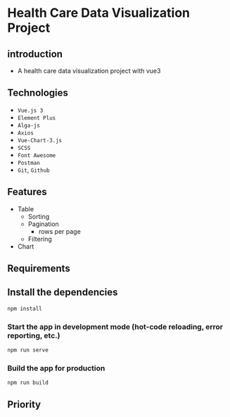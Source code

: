 # Health Care Data Visualization Project

## introduction

- A health care data visualization project with vue3

## Technologies

- `Vue.js 3`
- `Element Plus`
- `Alga-js`
- `Axios`
- `Vue-Chart-3.js`
- `SCSS`
- `Font Awesome`
- `Postman`
- `Git`, `Github`

## Features

- Table
  - Sorting
  - Pagination
    - rows per page
  - Filtering
- Chart

## Requirements

## Install the dependencies

```bash
npm install
```

### Start the app in development mode (hot-code reloading, error reporting, etc.)

```bash
npm run serve
```

### Build the app for production

```bash
npm run build
```

## Priority
